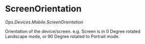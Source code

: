# ScreenOrientation

*Ops.Devices.Mobile.ScreenOrientation*

Orientation of the device/screen. e.g. Screen is in 0 Degree rotated Landscape mode, or 90 Degree rotated to Portrait mode.
